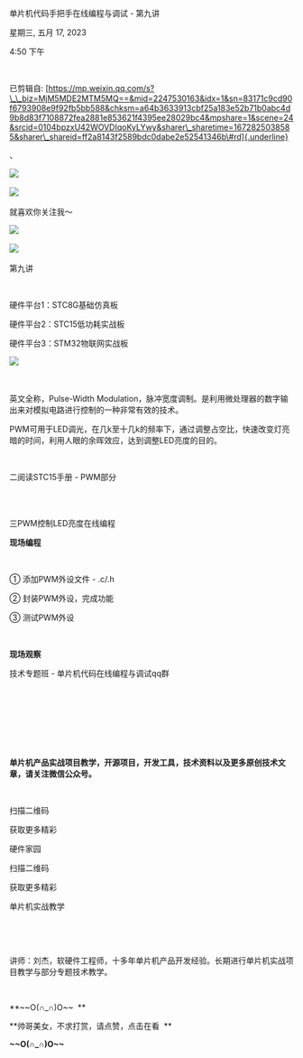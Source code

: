 单片机代码手把手在线编程与调试 - 第九讲

星期三, 五月 17, 2023

4:50 下午

 

已剪辑自: [https://mp.weixin.qq.com/s?\_\_biz=MjM5MDE2MTM5MQ==&mid=2247530163&idx=1&sn=83171c9cd90f6793908e9f92fb5bb588&chksm=a64b3633913cbf25a183e52b71b0abc4d9b8d83f7108872fea2881e853621f4395ee28029bc4&mpshare=1&scene=24&srcid=0104bpzxU42WOVDIqoKyLYwy&sharer\_sharetime=1672825038585&sharer\_shareid=ff2a8143f2589bdc0dabe2e52541346b\#rd]{.underline}

、

![](..\..\..\assets\019_单片机代码手把手在线编程与调试_-_第九讲_000.png)

![](..\..\..\assets\019_单片机代码手把手在线编程与调试_-_第九讲_001.png)

就喜欢你关注我～

![](..\..\..\assets\019_单片机代码手把手在线编程与调试_-_第九讲_002.png)

![](..\..\..\assets\019_单片机代码手把手在线编程与调试_-_第九讲_003.png)

第九讲

 

硬件平台1：STC8G基础仿真板

硬件平台2：STC15低功耗实战板

硬件平台3：STM32物联网实战板

![](..\..\..\assets\019_单片机代码手把手在线编程与调试_-_第九讲_004.png)

 

英文全称，Pulse-Width Modulation，脉冲宽度调制。是利用微处理器的数字输出来对模拟电路进行控制的一种非常有效的技术。

PWM可用于LED调光，在几k至十几k的频率下，通过调整占空比，快速改变灯亮暗的时间，利用人眼的余晖效应，达到调整LED亮度的目的。

 

二阅读STC15手册 - PWM部分\
 

 

三PWM控制LED亮度在线编程

**现场编程**

 

① 添加PWM外设文件 - .c/.h

② 封装PWM外设，完成功能

③ 测试PWM外设

 

**现场观察**

技术专题班 - 单片机代码在线编程与调试qq群

 

 

  

 

**单片机产品实战项目教学，开源项目，开发工具，技术资料以及更多原创技术文章，请关注微信公众号。**

 

扫描二维码

获取更多精彩

硬件家园

扫描二维码

获取更多精彩

单片机实战教学

 

 

讲师：刘杰，软硬件工程师，十多年单片机产品开发经验。长期进行单片机实战项目教学与部分专题技术教学。

 

**\~\~O(∩\_∩)O\~\~  **

**帅哥美女，不求打赏，请点赞，点击在看  **

**\~\~O(∩\_∩)O\~\~**

